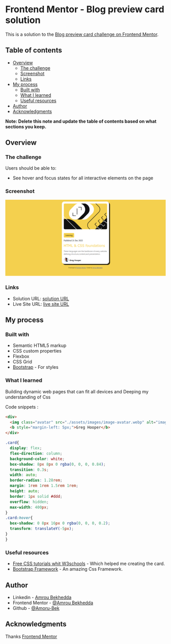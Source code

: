 # Frontend Mentor - Blog preview card solution

This is a solution to the [Blog preview card challenge on Frontend Mentor](https://www.frontendmentor.io/challenges/blog-preview-card-ckPaj01IcS).


## Table of contents

- [Overview](#overview)
  - [The challenge](#the-challenge)
  - [Screenshot](#screenshot)
  - [Links](#links)
- [My process](#my-process)
  - [Built with](#built-with)
  - [What I learned](#what-i-learned)
  - [Useful resources](#useful-resources)
- [Author](#author)
- [Acknowledgments](#acknowledgments)

**Note: Delete this note and update the table of contents based on what sections you keep.**

## Overview

### The challenge

Users should be able to:

- See hover and focus states for all interactive elements on the page

### Screenshot

![](./assets/images/Screenshot)

### Links

- Solution URL: [solution URL](https://github.com/Amoru-Bek/blog-preview-card)
- Live Site URL: [live site URL](https://amoru-bek.github.io/blog-preview-card/)

## My process

### Built with

- Semantic HTML5 markup
- CSS custom properties
- Flexbox
- CSS Grid
- [Bootstrap](https://getbootstrap.com/) - For styles

### What I learned

Building dynamic  web pages that can fit all devices and Deeping my understanding of Css  

Code snippets :

```html
<div>
  <img class="avatar" src="./assets/images/image-avatar.webp" alt="image-avatar">
  <b style="margin-left: 5px;">Greg Hooper</b>
</div>
```
```css
.card{
  display: flex;
  flex-direction: column;
  background-color: white;
  box-shadow: 8px 8px 0 rgba(0, 0, 0, 0.84);
  transition: 0.3s;
  width: auto;
  border-radius: 1.28rem;
  margin: 1rem 1rem 1.5rem 1rem;
  height: auto;
  border: 1px solid #ddd;
  overflow: hidden;
  max-width: 400px;
}
.card:hover{
  box-shadow: 0 8px 16px 0 rgba(0, 0, 0, 0.2);
  transform: translateY(-5px);
}
}
```

### Useful resources

- [Free CSS tutorials whit W3schools](https://www.w3schools.com/Css/default.asp) - Which helped me creating the card.
- [Bootstrap Framework](https://getbootstrap.com/) - An amazing Css Framework.

## Author

- Linkedin - [Amrou Bekhedda](https://www.linkedin.com/in/amrou-bekhedda-99b314341/)
- Frontend Mentor - [@Amrou Bekhedda](https://www.frontendmentor.io/profile/Amoru-Bek)
- Github - [@Amoru-Bek](https://github.com/Amoru-Bek)

## Acknowledgments

Thanks [Frontend Mentor](https://www.frontendmentor.io/)
